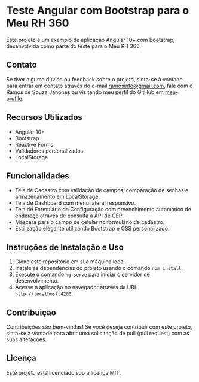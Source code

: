 # Teste Angular com Bootstrap para o Meu RH 360

Este projeto é um exemplo de aplicação Angular 10+ com Bootstrap, desenvolvida como parte do teste para o Meu RH 360.

## Contato

Se tiver alguma dúvida ou feedback sobre o projeto, sinta-se à vontade para entrar em contato através do e-mail ramosinfo@gmail.com, fale com o Ramos de Souza Janones ou visitando meu perfil do GitHub em [meu-profile](https://github.com/RamosJSouza).

## Recursos Utilizados

- Angular 10+
- Bootstrap
- Reactive Forms
- Validadores personalizados
- LocalStorage

## Funcionalidades

- Tela de Cadastro com validação de campos, comparação de senhas e armazenamento em LocalStorage.
- Tela de Dashboard com menu lateral responsivo.
- Tela de Formulário de Configuração com preenchimento automático de endereço através de consulta à API de CEP.
- Máscara para o campo de celular no formulário de cadastro.
- Estilização elegante utilizando Bootstrap e CSS personalizado.

## Instruções de Instalação e Uso

1. Clone este repositório em sua máquina local.
2. Instale as dependências do projeto usando o comando `npm install`.
3. Execute o comando `ng serve` para iniciar o servidor de desenvolvimento.
4. Acesse a aplicação no navegador através da URL `http://localhost:4200`.

## Contribuição

Contribuições são bem-vindas! Se você deseja contribuir com este projeto, sinta-se à vontade para abrir uma solicitação de pull (pull request) com as suas alterações.

## Licença

Este projeto está licenciado sob a licença MIT. 

